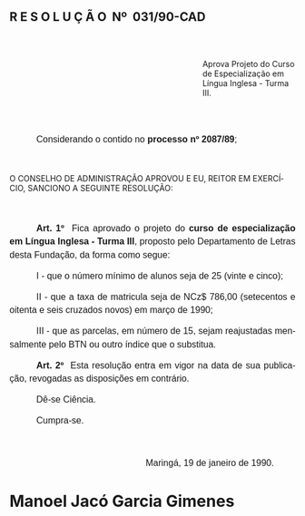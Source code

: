 <body lang=PT-BR style='tab-interval:35.4pt'>

<div class=Section1>

<h2 style='margin-bottom:0cm;margin-bottom:.0001pt'><![if !supportEmptyParas]>&nbsp;<![endif]><o:p></o:p></h2>

<h2 style='margin-bottom:0cm;margin-bottom:.0001pt'>R E S O L U Ç Ã O<span
style="mso-spacerun: yes">  </span>Nº<span style="mso-spacerun: yes"> 
</span>031/90-CAD</h2>

<p class=MsoNormal><![if !supportEmptyParas]>&nbsp;<![endif]><o:p></o:p></p>

<p class=MsoBodyTextIndent style='margin-bottom:0cm;margin-bottom:.0001pt;
line-height:normal'><![if !supportEmptyParas]>&nbsp;<![endif]><o:p></o:p></p>

<p class=MsoBodyTextIndent style='margin-top:0cm;margin-right:0cm;margin-bottom:
0cm;margin-left:9.0cm;margin-bottom:.0001pt;line-height:normal'>Aprova Projeto
do Curso de Especialização em Língua Inglesa - Turma III.</p>

<p class=MsoBodyTextIndent style='margin:0cm;margin-bottom:.0001pt;line-height:
normal'><![if !supportEmptyParas]>&nbsp;<![endif]><o:p></o:p></p>

<p class=MsoBodyTextIndent style='margin:0cm;margin-bottom:.0001pt;line-height:
normal'><![if !supportEmptyParas]>&nbsp;<![endif]><o:p></o:p></p>

<p class=MsoBodyTextIndent style='margin:0cm;margin-bottom:.0001pt;line-height:
normal'><![if !supportEmptyParas]>&nbsp;<![endif]><o:p></o:p></p>

<p class=MsoNormal style='text-align:justify;text-indent:35.45pt'><span
style='font-size:12.0pt;mso-bidi-font-size:10.0pt;font-family:Arial'>Considerando
o contido no <b>processo nº 2087/89</b>;<o:p></o:p></span></p>

<p class=MsoNormal style='text-align:justify;text-indent:35.45pt;line-height:
17.4pt'><span style='font-size:12.0pt;mso-bidi-font-size:10.0pt;font-family:
Arial'><![if !supportEmptyParas]>&nbsp;<![endif]><o:p></o:p></span></p>

<p class=MsoBodyTextIndent2>O CONSELHO DE ADMINISTRAÇÃO APROVOU E EU, REITOR ­EM
EXERCÍCIO, SANCIONO A SEGUINTE RESOLUÇÃO:</p>

<p class=MsoNormal style='text-align:justify;text-indent:35.45pt;line-height:
17.4pt'><span style='font-size:12.0pt;mso-bidi-font-size:10.0pt;font-family:
Arial'><![if !supportEmptyParas]>&nbsp;<![endif]><o:p></o:p></span></p>

<p class=MsoNormal style='text-align:justify;text-indent:35.45pt;line-height:
17.4pt'><b><span style='font-size:12.0pt;mso-bidi-font-size:10.0pt;font-family:
Arial'>Art. 1º</span></b><span style='font-size:12.0pt;mso-bidi-font-size:10.0pt;
font-family:Arial'><span style="mso-spacerun: yes">  </span>Fica aprovado o
projeto do <b>curso de especialização em Língua Inglesa</b> <b>- Turma III</b>,
proposto pelo Departamento de Letras desta Fundação, da forma como segue:<o:p></o:p></span></p>

<p class=MsoNormal style='text-align:justify;text-indent:35.45pt;line-height:
17.4pt'><span style='font-size:12.0pt;mso-bidi-font-size:10.0pt;font-family:
Arial'>I - que o número mínimo de alunos seja de 25 (vinte e cinco);<o:p></o:p></span></p>

<p class=MsoNormal style='text-align:justify;text-indent:35.45pt;line-height:
17.4pt'><span style='font-size:12.0pt;mso-bidi-font-size:10.0pt;font-family:
Arial'>II - que a taxa de matricula seja de NCz$ 786,00 (setecentos e oitenta e
seis cruzados novos) em março de 1990;<o:p></o:p></span></p>

<p class=MsoNormal style='text-align:justify;text-indent:35.45pt;line-height:
17.4pt;tab-stops:right 419.4pt'><span style='font-size:12.0pt;mso-bidi-font-size:
10.0pt;font-family:Arial'>III - que as parcelas, em número de 15, sejam
reajustadas mensalmente pelo BTN ou outro índice que o substitua.<o:p></o:p></span></p>

<p class=MsoNormal style='text-align:justify;text-indent:35.45pt;line-height:
17.4pt'><b><span style='font-size:12.0pt;mso-bidi-font-size:10.0pt;font-family:
Arial'>Art. 2º</span></b><span style='font-size:12.0pt;mso-bidi-font-size:10.0pt;
font-family:Arial'><span style="mso-spacerun: yes">  </span>Esta resolução
entra em vigor na data de sua publicação, revogadas as disposições em
contrário.<o:p></o:p></span></p>

<p class=MsoNormal style='text-align:justify;text-indent:35.45pt;line-height:
17.4pt'><span style='font-size:12.0pt;mso-bidi-font-size:10.0pt;font-family:
Arial'>Dê-se Ciência.<o:p></o:p></span></p>

<p class=MsoNormal style='text-align:justify;text-indent:35.45pt;line-height:
17.4pt'><span style='font-size:12.0pt;mso-bidi-font-size:10.0pt;font-family:
Arial'>Cumpra-se.<o:p></o:p></span></p>

<p class=MsoNormal style='text-align:justify;text-indent:35.45pt;line-height:
17.4pt'><span style='font-size:12.0pt;mso-bidi-font-size:10.0pt;font-family:
Arial'><![if !supportEmptyParas]>&nbsp;<![endif]><o:p></o:p></span></p>

<p class=MsoNormal style='margin-top:0cm;margin-right:0cm;margin-bottom:25.2pt;
margin-left:180.0pt;line-height:17.4pt'><span style='font-size:12.0pt;
mso-bidi-font-size:10.0pt;font-family:Arial'>Maringá, 19 de janeiro de 1990.<o:p></o:p></span></p>

<h1><span lang=ES-TRAD style='mso-ansi-language:ES-TRAD'>Manoel Jacó Garcia
Gimenes<o:p></o:p></span></h1>

</div>

</body>
